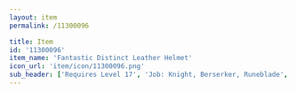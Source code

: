 ```yaml
---
layout: item
permalink: /11300096

title: Item
id: '11300096'
item_name: 'Fantastic Distinct Leather Helmet'
icon_url: 'item/icon/11300096.png'
sub_header: ['Requires Level 17', 'Job: Knight, Berserker, Runeblade', 'Gender: All']
---
```

